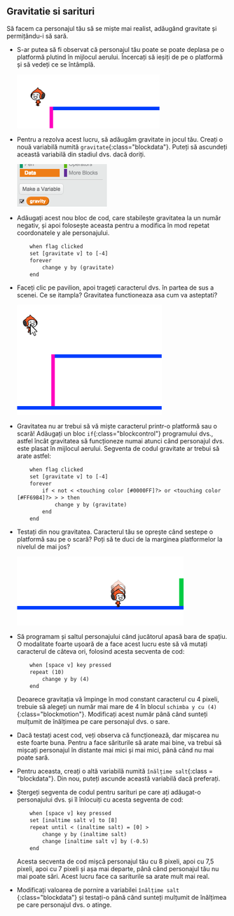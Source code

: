 ## Gravitatie si sarituri

Să facem ca personajul tău să se miște mai realist, adăugând gravitate și permițându-i să sară.

+ S-ar putea să fi observat că personajul tău poate se poate deplasa pe o platformă plutind în mijlocul aerului. Încercați să ieșiți de pe o platformă și să vedeți ce se întâmplă.
    
    ![captură de ecran](images/dodge-no-gravity.png)

+ Pentru a rezolva acest lucru, să adăugăm gravitate in jocul tău. Creați o nouă variabilă numită `gravitate`{:class="blockdata"}. Puteți să ascundeți această variabilă din stadiul dvs. dacă doriți.
    
    ![captură de ecran](images/dodge-gravity.png)

+ Adăugați acest nou bloc de cod, care stabilește gravitatea la un număr negativ, și apoi folosește aceasta pentru a modifica în mod repetat coordonatele y ale personajului.
    
    ```blocks
        when flag clicked
        set [gravitate v] to [-4]
        forever
            change y by (gravitate)
        end
    ```

+ Faceți clic pe pavilion, apoi trageți caracterul dvs. în partea de sus a scenei. Ce se itampla? Gravitatea functioneaza asa cum va asteptati?
    
    ![captură de ecran](images/dodge-gravity-drag.png)

+ Gravitatea nu ar trebui să vă miște caracterul printr-o platformă sau o scară! Adăugați un bloc `if`{:class="blockcontrol"} programului dvs., astfel încât gravitatea să funcționeze numai atunci când personajul dvs. este plasat în mijlocul aerului. Segventa de codul gravitate ar trebui să arate astfel:
    
    ```blocks
        when flag clicked
        set [gravitate v] to [-4]
        forever
            if < not < <touching color [#0000FF]?> or <touching color [#FF69B4]?> > > then
                change y by (gravitate)
            end
        end
    ```

+ Testați din nou gravitatea. Caracterul tău se oprește când sestepe o platformă sau pe o scară? Poți să te duci de la marginea platformelor la nivelul de mai jos?
    
    ![captură de ecran](images/dodge-gravity-test.png)

+ Să programam și saltul personajului când jucătorul apasă bara de spațiu. O modalitate foarte ușoară de a face acest lucru este să vă mutați caracterul de câteva ori, folosind acesta secventa de cod:
    
    ```blocks
        when [space v] key pressed
        repeat (10)
            change y by (4)
        end
    ```
    
    Deoarece gravitația vă împinge în mod constant caracterul cu 4 pixeli, trebuie să alegeți un număr mai mare de 4 în blocul `schimba y cu (4)`{:class="blockmotion"}. Modificați acest număr până când sunteți mulțumit de înălțimea pe care personajul dvs. o sare.

+ Dacă testați acest cod, veți observa că funcționează, dar mișcarea nu este foarte buna. Pentru a face săriturile să arate mai bine, va trebui să mișcați personajul în distante mai mici și mai mici, până când nu mai poate sară.

+ Pentru aceasta, creați o altă variabilă numită `înălțime salt`{:class = "blockdata"}. Din nou, puteți ascunde această variabilă dacă preferați.

+ Ștergeți segventa de codul pentru sarituri pe care ați adăugat-o personajului dvs. și îl înlocuiți cu acesta segventa de cod:
    
    ```blocks
        when [space v] key pressed
        set [inaltime salt v] to [8]
        repeat until < (inaltime salt) = [0] >
            change y by (inaltime salt)
            change [inaltime salt v] by (-0.5)
        end
    ```
    
    Acesta secventa de cod mișcă personajul tău cu 8 pixeli, apoi cu 7,5 pixeli, apoi cu 7 pixeli și așa mai departe, până când personajul tău nu mai poate sări. Acest lucru face ca sariturile sa arate mult mai real.

+ Modificați valoarea de pornire a variabilei ` înălțime salt ` {:class="blockdata"} și testați-o până când sunteți mulțumit de înălțimea pe care personajul dvs. o atinge.